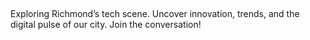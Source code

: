 <center><style>	
.banner {
    /* The image used */
    background-image:
    url(flow.gif);
    /* Set height */
    height: 200px;
    /* Set background size */
    background-size:cover;
  }
	</style></center>
 
 <br></p>Exploring Richmond’s tech scene. Uncover innovation, trends, and the digital pulse of our city. Join the conversation!
